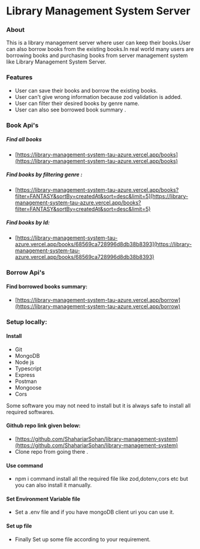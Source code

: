# Library Management System Server

### About

This is a library management server where user can keep their books.User can also borrow books from the existing books.In real world many users are borrowing books and purchasing books from server management system like Library Management System Server.

### Features

- User can save their books and borrow the existing books.
- User can't give wrong information because zod validation is added.
- User can filter their desired books by genre name.
- User can also see borrowed book summary .

### Book Api's

##### Find all books

- [https://library-management-system-tau-azure.vercel.app/books](https://library-management-system-tau-azure.vercel.app/books)

##### Find books by filtering genre :

- [https://library-management-system-tau-azure.vercel.app/books?filter=FANTASY&sortBy=createdAt&sort=desc&limit=5](https://library-management-system-tau-azure.vercel.app/books?filter=FANTASY&sortBy=createdAt&sort=desc&limit=5)

##### Find books by Id:

- [https://library-management-system-tau-azure.vercel.app/books/68569ca728996d8db38b8393](https://library-management-system-tau-azure.vercel.app/books/68569ca728996d8db38b8393)

### Borrow Api's

#### Find borrowed books summary:

- [https://library-management-system-tau-azure.vercel.app/borrow](https://library-management-system-tau-azure.vercel.app/borrow)

### Setup locally:

#### Install

- Git
- MongoDB
- Node js
- Typescript
- Express
- Postman
- Mongoose
- Cors

Some software you may not need to install but it is always safe to install all required softwares.

#### Github repo link given below:

- [https://github.com/ShahariarSohan/library-management-system](https://github.com/ShahariarSohan/library-management-system)
- Clone repo from going there .

#### Use command

- npm i command install all the required file like zod,dotenv,cors etc but you can also install it manually.

#### Set Environment Variable file

- Set a .env file and if you have mongoDB client uri you can use it.

#### Set up file

- Finally Set up some file according to your requirement.
